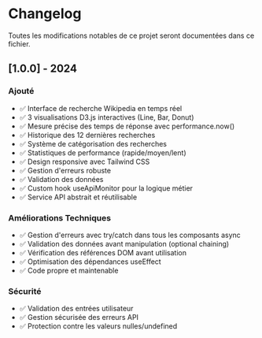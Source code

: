 # Changelog

Toutes les modifications notables de ce projet seront documentées dans ce fichier.

## [1.0.0] - 2024

### Ajouté
- ✅ Interface de recherche Wikipedia en temps réel
- ✅ 3 visualisations D3.js interactives (Line, Bar, Donut)
- ✅ Mesure précise des temps de réponse avec performance.now()
- ✅ Historique des 12 dernières recherches
- ✅ Système de catégorisation des recherches
- ✅ Statistiques de performance (rapide/moyen/lent)
- ✅ Design responsive avec Tailwind CSS
- ✅ Gestion d'erreurs robuste
- ✅ Validation des données
- ✅ Custom hook useApiMonitor pour la logique métier
- ✅ Service API abstrait et réutilisable

### Améliorations Techniques
- ✅ Gestion d'erreurs avec try/catch dans tous les composants async
- ✅ Validation des données avant manipulation (optional chaining)
- ✅ Vérification des références DOM avant utilisation
- ✅ Optimisation des dépendances useEffect
- ✅ Code propre et maintenable

### Sécurité
- ✅ Validation des entrées utilisateur
- ✅ Gestion sécurisée des erreurs API
- ✅ Protection contre les valeurs nulles/undefined
